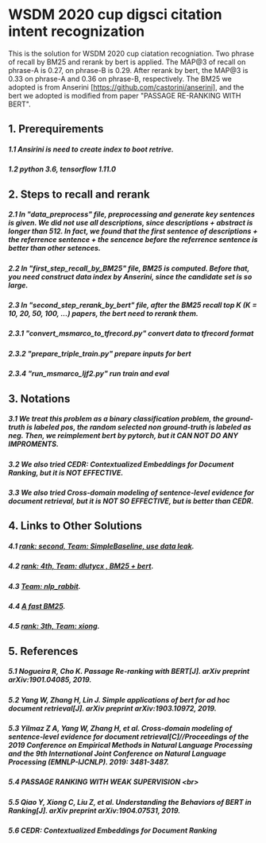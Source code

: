 # WSDM 2020 cup digsci citation intent recognization
 This is the solution for WSDM 2020 cup ciatation recogniation. Two phrase of recall by BM25 and rerank by bert is applied. The MAP@3 of recall on phrase-A is 0.27, on phrase-B is 0.29. After rerank by bert, the MAP@3 is 0.33 on phrase-A and 0.36 on phrase-B, respectively.
 The BM25 we adopted is from Anserini [https://github.com/castorini/anserini], and the bert we adopted is modified from paper "PASSAGE RE-RANKING WITH BERT". 

## 1. Prerequirements
##### 1.1 Ansirini is need to create index to boot retrive. 
##### 1.2 python 3.6, tensorflow 1.11.0


## 2. Steps to recall and rerank
##### 2.1 In "data_preprocess" file, preprocessing and generate key sentences is given. We did not use all descriptions, since descriptions + abstract is longer than 512. In fact, we found that the first sentence of descriptions + the referrence sentence + the sencence before the referrence sentence is better than other setences. 
##### 2.2 In "first_step_recall_by_BM25" file, BM25 is computed. Before that, you need construct data index by Anserini, since the candidate set is so large. 
##### 2.3 In "second_step_rerank_by_bert" file, after the BM25 recall top K (K = 10, 20, 50, 100, ...) papers, the bert need to rerank them. 
##### 2.3.1 "convert_msmarco_to_tfrecord.py" convert data to tfrecord format 
##### 2.3.2 "prepare_triple_train.py" prepare inputs for bert 
##### 2.3.4 "run_msmarco_ljf2.py" run train and eval 


## 3. Notations
##### 3.1 We treat this problem as a binary classification problem, the ground-truth is labeled pos, the random selected non ground-truth is labeled as neg. Then, we reimplement bert by pytorch, but it CAN NOT DO ANY IMPROMENTS. 
##### 3.2 We also tried CEDR: Contextualized Embeddings for Document Ranking, but it is NOT EFFECTIVE. 
##### 3.3 We also tried Cross-domain modeling of sentence-level evidence for document retrieval, but it is NOT SO EFFECTIVE, but is better than CEDR. 


## 4. Links to Other Solutions
##### 4.1 [rank: second, Team: SimpleBaseline, use data leak](https://github.com/steven95421/WSDM_SimpleBaseline). 
##### 4.2 [rank: 4th, Team: dlutycx , BM25 + bert](https://github.com/chengsyuan/WSDM-Adhoc-Document-Retrieval). 
##### 4.3 [Team: nlp_rabbit](https://github.com/supercoderhawk/wsdm-digg-2020).  
##### 4.4 [A fast BM25](https://github.com/shuiliwanwu/wsdm_cup2020). 
##### 4.5 [rank: 3th, Team: xiong](https://github.com/xiong666/wsdm2020_diggsci/tree/master/code).

## 5. References
##### 5.1 Nogueira R, Cho K. Passage Re-ranking with BERT[J]. arXiv preprint arXiv:1901.04085, 2019.
##### 5.2 Yang W, Zhang H, Lin J. Simple applications of bert for ad hoc document retrieval[J]. arXiv preprint arXiv:1903.10972, 2019. 
##### 5.3 Yilmaz Z A, Yang W, Zhang H, et al. Cross-domain modeling of sentence-level evidence for document retrieval[C]//Proceedings of the 2019 Conference on Empirical Methods in Natural Language Processing and the 9th International Joint Conference on Natural Language Processing (EMNLP-IJCNLP). 2019: 3481-3487.
##### 5.4 PASSAGE RANKING WITH WEAK SUPERVISION \<br>
##### 5.5 Qiao Y, Xiong C, Liu Z, et al. Understanding the Behaviors of BERT in Ranking[J]. arXiv preprint arXiv:1904.07531, 2019.
##### 5.6 CEDR: Contextualized Embeddings for Document Ranking 

